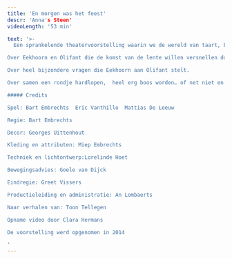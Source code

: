 ```yaml
---
title: 'En morgen was het feest'
descr: 'Anna's Steen'
videoLength: '53 min'

text: '>-
  Een sprankelende theatervoorstelling waarin we de wereld van taart, beukennoten en eindeloos feesten op een beeldrijke en muzikale wijze tot leven brengen.   Stuk voor stuk pareltjes van verhalen van Toon Tellegen met een filosofische insteek en ongewone denkpistes en hersenkronkels, met zorg uitgezocht voor kinderen vanaf 5 jaar.

Over Eekhoorn en Olifant die de komst van de lente willen versnellen door haar een brief te schrijven:

Over heel bijzondere vragen die Eekhoorn aan Olifant stelt.

Over samen een rondje hardlopen,  heel erg boos worden… of net niet en over niet  naar taart verlangen, maar uiteindelijk toch heerlijk feest vieren.

##### Credits

Spel: Bart Embrechts  Eric Vanthillo  Mattias De Leeuw

Regie: Bart Embrechts

Decor: Georges Uittenhout

Kleding en attributen: Miep Embrechts

Techniek en lichtontwerp:Lorelinde Hoet

Bewegingsadvies: Goele van Dijck

Eindregie: Greet Vissers

Productieleiding en administratie: An Lombaerts

Naar verhalen van: Toon Tellegen

Opname video door Clara Hermans

De voorstelling werd opgenomen in 2014

‍'
---
```

